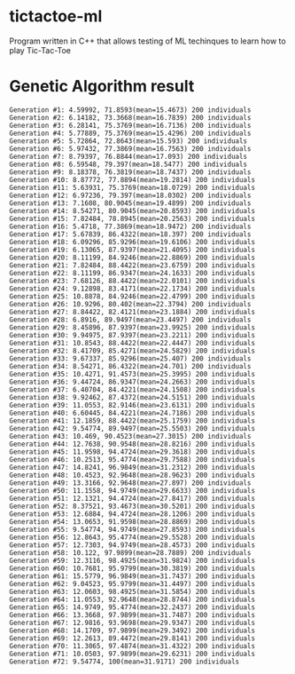 tictactoe-ml
============

Program written in C++ that allows testing of ML techinques to learn how to play Tic-Tac-Toe


Genetic Algorithm result
=============
    Generation #1: 4.59992, 71.8593(mean=15.4673) 200 individuals
    Generation #2: 6.14182, 73.3668(mean=16.7839) 200 individuals
    Generation #3: 6.28141, 75.3769(mean=16.7136) 200 individuals
    Generation #4: 5.77889, 75.3769(mean=15.4296) 200 individuals
    Generation #5: 5.72864, 72.8643(mean=15.593) 200 individuals
    Generation #6: 5.97432, 77.3869(mean=16.7563) 200 individuals
    Generation #7: 8.79397, 76.8844(mean=17.093) 200 individuals
    Generation #8: 6.59548, 79.397(mean=18.5477) 200 individuals
    Generation #9: 8.18378, 76.3819(mean=18.7437) 200 individuals
    Generation #10: 8.87772, 77.8894(mean=19.2814) 200 individuals
    Generation #11: 5.63931, 75.3769(mean=18.0729) 200 individuals
    Generation #12: 6.97236, 79.397(mean=18.0302) 200 individuals
    Generation #13: 7.1608, 80.9045(mean=19.4899) 200 individuals
    Generation #14: 8.54271, 80.9045(mean=20.8593) 200 individuals
    Generation #15: 7.82484, 78.8945(mean=20.2563) 200 individuals
    Generation #16: 5.4718, 77.3869(mean=18.9472) 200 individuals
    Generation #17: 5.67839, 86.4322(mean=18.397) 200 individuals
    Generation #18: 6.09296, 85.9296(mean=19.6106) 200 individuals
    Generation #19: 6.13065, 87.9397(mean=21.4095) 200 individuals
    Generation #20: 8.11199, 84.9246(mean=22.8869) 200 individuals
    Generation #21: 7.82484, 88.4422(mean=23.6759) 200 individuals
    Generation #22: 8.11199, 86.9347(mean=24.1633) 200 individuals
    Generation #23: 7.68126, 88.4422(mean=22.0101) 200 individuals
    Generation #24: 9.12898, 83.4171(mean=22.1734) 200 individuals
    Generation #25: 10.8878, 84.9246(mean=22.4799) 200 individuals
    Generation #26: 10.9296, 80.402(mean=22.3794) 200 individuals
    Generation #27: 8.84422, 82.4121(mean=23.1884) 200 individuals
    Generation #28: 6.8916, 89.9497(mean=23.4497) 200 individuals
    Generation #29: 8.45896, 87.9397(mean=23.9925) 200 individuals
    Generation #30: 9.94975, 87.9397(mean=23.2211) 200 individuals
    Generation #31: 10.8543, 88.4422(mean=22.4447) 200 individuals
    Generation #32: 8.41709, 85.4271(mean=24.5829) 200 individuals
    Generation #33: 9.67337, 85.9296(mean=25.407) 200 individuals
    Generation #34: 8.54271, 86.4322(mean=24.701) 200 individuals
    Generation #35: 10.4271, 91.4573(mean=25.3995) 200 individuals
    Generation #36: 9.44724, 86.9347(mean=24.2663) 200 individuals
    Generation #37: 6.40704, 84.4221(mean=24.1508) 200 individuals
    Generation #38: 9.92462, 87.4372(mean=24.5151) 200 individuals
    Generation #39: 11.0553, 82.9146(mean=23.6131) 200 individuals
    Generation #40: 6.60445, 84.4221(mean=24.7186) 200 individuals
    Generation #41: 12.1859, 88.4422(mean=25.1759) 200 individuals
    Generation #42: 9.54774, 89.9497(mean=25.5503) 200 individuals
    Generation #43: 10.469, 90.4523(mean=27.3015) 200 individuals
    Generation #44: 12.7638, 90.9548(mean=28.8216) 200 individuals
    Generation #45: 11.9598, 94.4724(mean=29.3618) 200 individuals
    Generation #46: 10.2513, 95.4774(mean=29.7588) 200 individuals
    Generation #47: 14.8241, 96.9849(mean=31.2312) 200 individuals
    Generation #48: 10.4523, 92.9648(mean=28.9623) 200 individuals
    Generation #49: 13.3166, 92.9648(mean=27.897) 200 individuals
    Generation #50: 11.1558, 94.9749(mean=29.6633) 200 individuals
    Generation #51: 12.1321, 94.4724(mean=27.8417) 200 individuals
    Generation #52: 8.37521, 93.4673(mean=30.5201) 200 individuals
    Generation #53: 12.6884, 94.4724(mean=28.1206) 200 individuals
    Generation #54: 13.0653, 91.9598(mean=28.8869) 200 individuals
    Generation #55: 9.54774, 94.9749(mean=27.8593) 200 individuals
    Generation #56: 12.8643, 95.4774(mean=29.5528) 200 individuals
    Generation #57: 12.7303, 94.9749(mean=28.4573) 200 individuals
    Generation #58: 10.122, 97.9899(mean=28.7889) 200 individuals
    Generation #59: 12.3116, 98.4925(mean=31.9824) 200 individuals
    Generation #60: 10.7681, 95.9799(mean=30.3819) 200 individuals
    Generation #61: 15.5779, 96.9849(mean=31.7437) 200 individuals
    Generation #62: 9.04523, 95.9799(mean=31.4497) 200 individuals
    Generation #63: 12.0603, 98.4925(mean=31.5854) 200 individuals
    Generation #64: 11.0553, 92.9648(mean=28.8744) 200 individuals
    Generation #65: 14.9749, 95.4774(mean=32.2437) 200 individuals
    Generation #66: 13.3668, 97.9899(mean=31.7487) 200 individuals
    Generation #67: 12.9816, 93.9698(mean=29.9347) 200 individuals
    Generation #68: 14.1709, 97.9899(mean=29.3492) 200 individuals
    Generation #69: 12.2613, 89.4472(mean=29.8141) 200 individuals
    Generation #70: 11.3065, 97.4874(mean=31.4322) 200 individuals
    Generation #71: 10.0503, 97.9899(mean=29.6231) 200 individuals
    Generation #72: 9.54774, 100(mean=31.9171) 200 individuals
